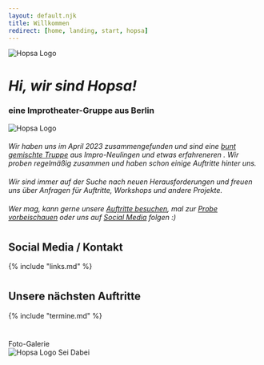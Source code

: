 ```yaml
---
layout: default.njk
title: Willkommen
redirect: [home, landing, start, hopsa]
---
```


<div class="flex flex-col justify-center items-center min-h-screen mx-auto text-center">

<img src="/assets/favicon/favicon_transparent.png" alt="Hopsa Logo" class="w-64 h-64 -mt-10 mb-4">

<h1 class="my-0"><i>Hi, wir sind Hopsa!</i></h1>

<h3 class="mt-0 italic">eine Improtheater-Gruppe aus Berlin</h3>

<img src="/assets/team/collage2.webp" alt="Hopsa Logo" class="w-1/2 mt-8 mb-0" style="min-width: 20rem !important">

#### 
<i>
Wir haben uns im April 2023 zusammengefunden und sind eine <a href="galerie">bunt gemischte Truppe</a> aus Impro-Neulingen und etwas erfahreneren . Wir proben regelmäßig zusammen und haben schon einige Auftritte hinter uns.

#### 
Wir sind immer auf der Suche nach neuen Herausforderungen und freuen uns über Anfragen für Auftritte, Workshops und andere Projekte.

#### 
Wer mag, kann gerne unsere <a href="/termine">Auftritte besuchen</a>, mal zur <a href="/kurs">Probe vorbeischauen</a> oder uns auf <a href="/links">Social Media</a> folgen :)
</i>

# 

## Social Media / Kontakt

{% include "links.md" %}

</div>

# 

# 

## Unsere nächsten Auftritte

{% include "termine.md" %}

# 

<div class="mt-8 text-lg flex items-center w-full justify-center">
<a class="no-underline hover:no-underline hover:text-white" style="text-decoration: none !important" href="javascript:history.back()"><div class="py-3 px-6 max-w-10 m-6 border border-gray-300 hover:border-white hover:bg-gray-900 hover:text-white rounded-lg">Foto-Galerie</div></a>
<a class="no-underline hover:no-underline hover:text-white" style="text-decoration: none !important" href="/"><div class="py-3 px-6 max-w-10 m-6 border border-gray-300 hover:border-white hover:bg-gray-900 hover:text-white rounded-lg"><img src="/assets/favicon/favicon_transparent.png" alt="Hopsa Logo" class="w-6 h-6 inline -mt-2">&nbsp;Sei Dabei</div></a>
</div>
